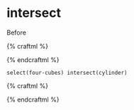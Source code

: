 # intersect

Before

{% craftml %}
<craft name="four-cubes">
  <row spacing="5" t="sizeY(60)">
    <cube/><cube/><cube/><cube/>
  </row>
</craft>

<g l="centerXY()">
  <four-cubes/>
  <cylinder t="size(60 60 10)"
      style="opacity:0.5;">
  </cylinder>
</g>
{% endcraftml %}

`select(four-cubes) intersect(cylinder)`

{% craftml %}
<craft name="four-cubes">
  <row spacing="5" t="sizeY(60)">
      <cube/><cube/><cube/><cube/>
  </row>
</craft>

<g l="centerXY() select(four-cubes) intersect(cylinder)">
  <four-cubes/>
  <cylinder t="size(60 60 10)"
      style="opacity:0.5;">
  </cylinder>
</g>
{% endcraftml %}
